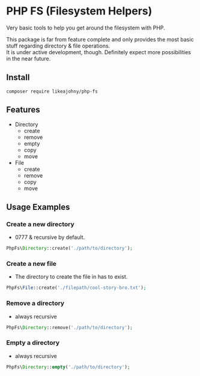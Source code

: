 # PHP FS (Filesystem Helpers)

Very basic tools to help you get around the filesystem with PHP.

This package is far from feature complete and only provides the most basic stuff regarding directory & file operations.  
It is under active development, though. Definitely expect more possibilities in the near future.

## Install

```shell
composer require likeajohny/php-fs
```


## Features

- Directory
  - create
  - remove
  - empty
  - copy
  - move
- File
  - create
  - remove
  - copy
  - move


## Usage Examples

### Create a new directory

- 0777 & recursive by default.

```php
PhpFs\Directory::create('./path/to/directory');
```


### Create a new file

- The directory to create the file in has to exist.

```php
PhpFs\File::create('./filepath/cool-story-bro.txt');
```


### Remove a directory

- always recursive

```php
PhpFs\Directory::remove('./path/to/directory');
```


### Empty a directory

- always recursive

```php
PhpFs\Directory::empty('./path/to/directory');
```
